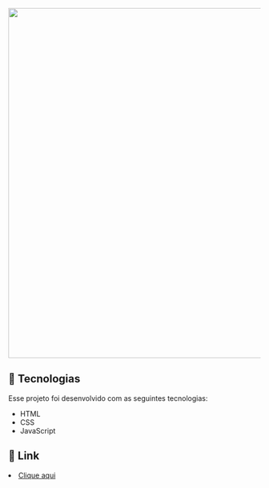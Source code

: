<p align="center">
  <img align="center" src="https://media.giphy.com/media/jyrprzvplyXf3LEC94/giphy.gif" width=700px>
</p>


## 🧪 Tecnologias

Esse projeto foi desenvolvido com as seguintes tecnologias:

<ul>
  <li>HTML</li>
  
  <li>CSS</li>
  
  <li>JavaScript</li>
</ul>


## 🔗 Link
<li>
  <a href="https://themeswitcherdg.vercel.app">Clique aqui</a>
</li>
